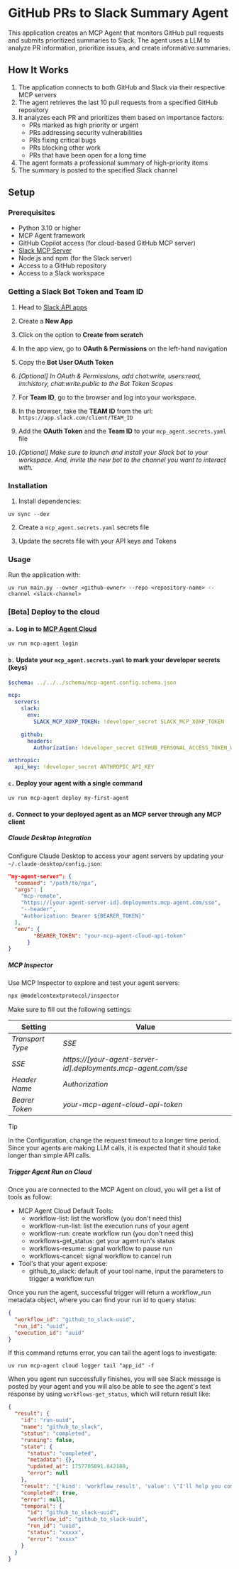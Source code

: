 # GitHub PRs to Slack Summary Agent

This application creates an MCP Agent that monitors GitHub pull requests and submits prioritized summaries to Slack. The agent uses a LLM to analyze PR information, prioritize issues, and create informative summaries.

## How It Works

1. The application connects to both GitHub and Slack via their respective MCP servers
2. The agent retrieves the last 10 pull requests from a specified GitHub repository
3. It analyzes each PR and prioritizes them based on importance factors:
   - PRs marked as high priority or urgent
   - PRs addressing security vulnerabilities
   - PRs fixing critical bugs
   - PRs blocking other work
   - PRs that have been open for a long time
4. The agent formats a professional summary of high-priority items
5. The summary is posted to the specified Slack channel

## Setup

### Prerequisites

- Python 3.10 or higher
- MCP Agent framework
- GitHub Copilot access (for cloud-based GitHub MCP server)
- [Slack MCP Server](https://github.com/korotovsky/slack-mcp-server/tree/master)
- Node.js and npm (for the Slack server)
- Access to a GitHub repository
- Access to a Slack workspace

### Getting a Slack Bot Token and Team ID

1. Head to [Slack API apps](https://api.slack.com/apps)

2. Create a **New App**

3. Click on the option to **Create from scratch**

4. In the app view, go to **OAuth & Permissions** on the left-hand navigation

5. Copy the **Bot User OAuth Token**
6. _[Optional] In OAuth & Permissions, add chat:write, users:read, im:history, chat:write.public to the Bot Token Scopes_

7. For **Team ID**, go to the browser and log into your workspace.
8. In the browser, take the **TEAM ID** from the url: `https://app.slack.com/client/TEAM_ID`

9. Add the **OAuth Token** and the **Team ID** to your `mcp_agent.secrets.yaml` file

10. _[Optional] Make sure to launch and install your Slack bot to your workspace. And, invite the new bot to the channel you want to interact with._

### Installation

1. Install dependencies:

```
uv sync --dev
```

2. Create a `mcp_agent.secrets.yaml` secrets file

3. Update the secrets file with your API keys and Tokens

### Usage

Run the application with:

```
uv run main.py --owner <github-owner> --repo <repository-name> --channel <slack-channel>
```

### [Beta] Deploy to the cloud

#### `a.` Log in to [MCP Agent Cloud](https://docs.mcp-agent.com/cloud/overview)

```bash
uv run mcp-agent login
```

#### `b.` Update your `mcp_agent.secrets.yaml` to mark your developer secrets (keys)

```yaml
$schema: ../../../schema/mcp-agent.config.schema.json

mcp:
  servers:
    slack:
      env:
        SLACK_MCP_XOXP_TOKEN: !developer_secret SLACK_MCP_XOXP_TOKEN

    github:
      headers:
        Authorization: !developer_secret GITHUB_PERSONAL_ACCESS_TOKEN_WITH_BEARER_PREFIX

anthropic:
  api_key: !developer_secret ANTHROPIC_API_KEY
```

#### `c.` Deploy your agent with a single command

```bash
uv run mcp-agent deploy my-first-agent
```

#### `d.` Connect to your deployed agent as an MCP server through any MCP client

##### Claude Desktop Integration

Configure Claude Desktop to access your agent servers by updating your `~/.claude-desktop/config.json`:

```json
"my-agent-server": {
  "command": "/path/to/npx",
  "args": [
    "mcp-remote",
    "https://[your-agent-server-id].deployments.mcp-agent.com/sse",
    "--header",
    "Authorization: Bearer ${BEARER_TOKEN}"
  ],
  "env": {
        "BEARER_TOKEN": "your-mcp-agent-cloud-api-token"
      }
}
```

##### MCP Inspector

Use MCP Inspector to explore and test your agent servers:

```bash
npx @modelcontextprotocol/inspector 
```

Make sure to fill out the following settings:

| Setting | Value | 
|---|---|
| *Transport Type* | *SSE* |
| *SSE* | *https://[your-agent-server-id].deployments.mcp-agent.com/sse* |
| *Header Name* | *Authorization* | 
| *Bearer Token* | *your-mcp-agent-cloud-api-token* |

> [!TIP]
> In the Configuration, change the request timeout to a longer time period. Since your agents are making LLM calls, it is expected that it should take longer than simple API calls.


##### Trigger Agent Run on Cloud

Once you are connected to the MCP Agent on cloud, you will get a list of tools as follow:
- MCP Agent Cloud Default Tools:
  - workflow-list: list the workflow (you don't need this)
  - workflow-run-list: list the execution runs of your agent
  - workflow-run: create workflow run (you don't need this)
  - workflows-get_status: get your agent run's status
  - workflows-resume: signal workflow to pause run
  - workflows-cancel: signal workflow to cancel run
- Tool's that your agent expose:
  - github_to_slack: default of your tool name, input the parameters to trigger a workflow run


Once you run the agent, successful trigger will return a workflow_run metadata object, where you can find your run id to query status:
```json
{
  "workflow_id": "github_to_slack-uuid",
  "run_id": "uuid",
  "execution_id": "uuid"
}
```

If this command returns error, you can tail the agent logs to investigate:

```shell
uv run mcp-agent cloud logger tail "app_id" -f
```

When you agent run successfully finishes, you will see Slack message is posted by your agent and you will also be able to see the agent's text response by using `workflows-get_status`, which will return result like:

```json
{
  "result": {
    "id": "run-uuid",
    "name": "github_to_slack",
    "status": "completed",
    "running": false,
    "state": {
      "status": "completed",
      "metadata": {},
      "updated_at": 1757705891.842188,
      "error": null
    },
    "result": "{'kind': 'workflow_result', 'value': \"I'll help you complete this workflow. Let me start by retrieving the last 10 pull requests from the GitHub repository lastmile-.......",
    "completed": true,
    "error": null,
    "temporal": {
      "id": "github_to_slack-uuid",
      "workflow_id": "github_to_slack-uuid",
      "run_id": "uuid",
      "status": "xxxxx",
      "error": "xxxxx"
    }
  }
}
```

